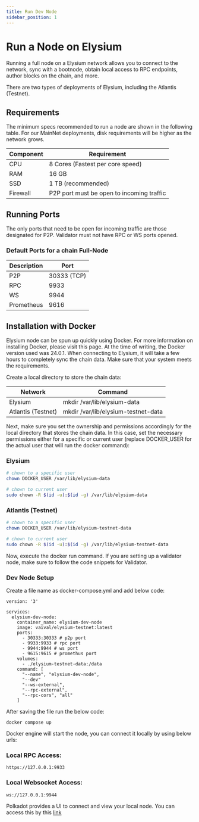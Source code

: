 ```yaml
---
title: Run Dev Node
sidebar_position: 1
---
```


# Run a Node on Elysium

Running a full node on a Elysium network allows you to connect to the network, sync with a bootnode, obtain local access
to RPC endpoints, author blocks on the chain, and more.

There are two types of deployments of Elysium, including the Atlantis (Testnet).

## Requirements

The minimum specs recommended to run a node are shown in the following table. For our MainNet
deployments, disk requirements will be higher as the network grows.

| Component | Requirement                                                                              |
|-----------|------------------------------------------------------------------------------------------|
| CPU       | 8 Cores (Fastest per core speed)                                                         | 
| RAM       | 16 GB                                                                                    |
| SSD       | 1 TB (recommended)                                                                       |
| Firewall  | P2P port must be open to incoming traffic |

## Running Ports

The only ports that need to be open for incoming traffic are those designated for P2P. Validator must not have RPC or WS
ports opened.

### Default Ports for a chain Full-Node

| Description | Port        |
|-------------|-------------|
| P2P         | 30333 (TCP) | 
| RPC         | 9933        |
| WS          | 9944        |
| Prometheus  | 9616        |

## Installation with Docker

Elysium node can be spun up quickly using Docker. For more information on installing Docker, please visit this page.
At the time of writing, the Docker version used was 24.0.1. When connecting to Elysium, it will take a few hours to
completely sync the chain data. Make sure that your system meets the requirements.

Create a local directory to store the chain data:

| Network            | Command                             |
|--------------------|-------------------------------------|
| Elysium            | mkdir /var/lib/elysium-data         | 
| Atlantis (Testnet) | mkdir /var/lib/elysium-testnet-data |

Next, make sure you set the ownership and permissions accordingly for the local directory that stores the chain data. In
this case, set the necessary permissions either for a specific or current user (replace DOCKER_USER for the actual user
that will run the docker command):

### Elysium

```sh
# chown to a specific user
chown DOCKER_USER /var/lib/elysium-data

# chown to current user
sudo chown -R $(id -u):$(id -g) /var/lib/elysium-data
```

### Atlantis (Testnet)

```sh
# chown to a specific user
chown DOCKER_USER /var/lib/elysium-testnet-data

# chown to current user
sudo chown -R $(id -u):$(id -g) /var/lib/elysium-testnet-data
```

Now, execute the docker run command. If you are setting up a validator node, make sure to follow the code snippets for
Validator.

### Dev Node Setup
Create a file name as docker-compose.yml and add below code:
```docker compose file
version: '3'

services:
  elysium-dev-node:
    container_name: elysium-dev-node
    image: vaival/elysium-testnet:latest
    ports:
      - 30333:30333 # p2p port
      - 9933:9933 # rpc port
      - 9944:9944 # ws port
      - 9615:9615 # promethus port
    volumes:
      - ./elysium-testnet-data:/data
    command: [
      "--name", "elysium-dev-node",
      "--dev"
      "--ws-external",
      "--rpc-external",
      "--rpc-cors", "all"
    ]
```
After saving the file run the below code:
```
docker compose up
```
Docker engine will start the node, you can connect it locally by using below urls:

### Local RPC Access:
```
https://127.0.0.1:9933
```
### Local Websocket Access:
```
ws://127.0.0.1:9944
```

Polkadot provides a UI to connect and view your local node. You can access this by this [link](https://polkadot.js.org/apps/?rpc=ws%3A%2F%2F127.0.0.1%3A9945#/explorer)
